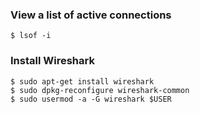 ### View a list of active connections

    $ lsof -i

### Install Wireshark

    $ sudo apt-get install wireshark
    $ sudo dpkg-reconfigure wireshark-common 
    $ sudo usermod -a -G wireshark $USER
    
